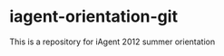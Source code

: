 iagent-orientation-git
======================

This is a repository for iAgent 2012 summer orientation